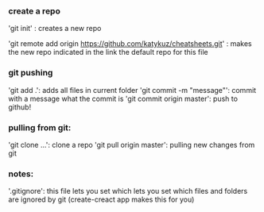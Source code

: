 ### create a repo

'git init' : creates a new repo

'git remote add origin https://github.com/katykuz/cheatsheets.git' : makes the new repo indicated in the link the default repo for this file



### git pushing

'git add .': adds all files in current folder
'git commit -m "message"': commit with a message what the commit is
'git commit origin master': push to github!

### pulling from git:

'git clone ...': clone a repo
'git pull origin master': pulling new changes from git


### notes:

'.gitignore': this file lets you set which lets you set which files and folders are ignored by git (create-creact app makes this for you)


